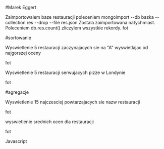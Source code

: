 #Marek Eggert

Zaimportowalem baze restauracji poleceniem 
mongoimport --db bazka --collection res --drop --file res.json
Zostala zaimportowana natychmiast. Poleceniem
db.res.count()
zliczylem wszystkie rekordy.
fot

#sortowanie

Wyswietlenie 5 restauracji zaczynajacych sie na "A" wyswietlajac od najgorszej oceny

fot

Wyswietlenie 5 restauracji serwujacych pizze w Londynie

fot

#agregacje

Wyswietlenie 15 najczesciej powtarzajacych sie nazw restauracji

fot

wyswietlenie srednich ocen dla restauracji

fot

Javascript

